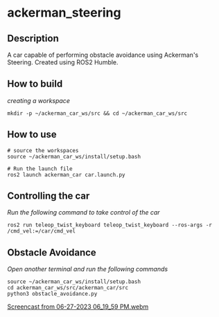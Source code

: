 # **ackerman_steering**
## **Description**
A car capable of performing obstacle avoidance using Ackerman's Steering. Created using ROS2 Humble.
## **How to build**
*creating a workspace*
```
mkdir -p ~/ackerman_car_ws/src && cd ~/ackerman_car_ws/src
```
## **How to use**
```
# source the workspaces
source ~/ackerman_car_ws/install/setup.bash

# Run the launch file
ros2 launch ackerman_car car.launch.py
```
## **Controlling the car**
*Run the following command to take control of the car*
```
ros2 run teleop_twist_keyboard teleop_twist_keyboard --ros-args -r /cmd_vel:=/car/cmd_vel
```
## **Obstacle Avoidance**
*Open another terminal and run the following commands*
```
source ~/ackerman_car_ws/install/setup.bash
cd ackerman_car_ws/src/ackerman_car/src
python3 obstacle_avoidance.py
```




[Screencast from 06-27-2023 06_19_59 PM.webm](https://github.com/raspberrypi-1/ackerman_steering/assets/137257528/940c3714-5dd1-4d90-bf2e-29fba8ba224b)



